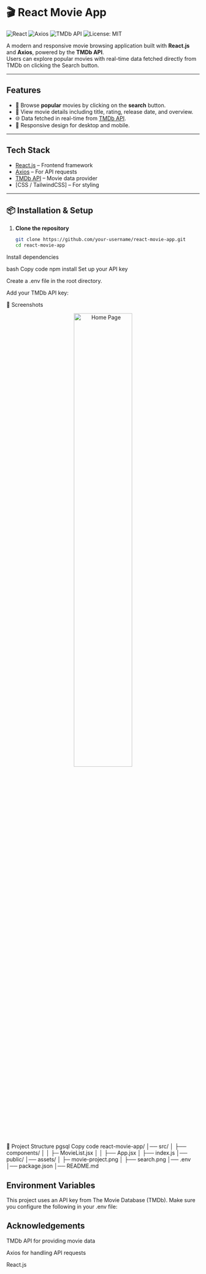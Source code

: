 # 🎬 React Movie App

![React](https://img.shields.io/badge/React-18.2.0-61DAFB?logo=react&logoColor=white)
![Axios](https://img.shields.io/badge/Axios-1.6.0-5A29E4?logo=axios&logoColor=white)
![TMDb API](https://img.shields.io/badge/API-TMDb-01B4E4?logo=themoviedatabase&logoColor=white)
![License: MIT](https://img.shields.io/badge/License-MIT-yellow.svg)

A modern and responsive movie browsing application built with **React.js** and **Axios**, powered by the **TMDb API**.  
Users can explore popular movies with real-time data fetched directly from TMDb on clicking the Search button.

---

## Features

- 🎥 Browse **popular** movies by clicking on the **search** button.
- 📖 View movie details including title, rating, release date, and overview.
- 🌐 Data fetched in real-time from [TMDb API](https://www.themoviedb.org/).
- 📱 Responsive design for desktop and mobile.

---

## Tech Stack

- [React.js](https://reactjs.org/) – Frontend framework  
- [Axios](https://axios-http.com/) – For API requests  
- [TMDb API](https://www.themoviedb.org/documentation/api) – Movie data provider  
- [CSS / TailwindCSS] – For styling  

---

## 📦 Installation & Setup

1. **Clone the repository**  

   ```bash
   git clone https://github.com/your-username/react-movie-app.git
   cd react-movie-app
Install dependencies

bash
Copy code
npm install
Set up your API key

Create a .env file in the root directory.

Add your TMDb API key:



📸 Screenshots
<p align="center"> <img src="./src/assets/movies_project.png" alt="Home Page" width="55%"/></p>

📂 Project Structure
pgsql
Copy code
react-movie-app/
│── src/
│   ├── components/
│   │   ├─ MovieList.jsx
│   │   ├── App.jsx
│   ├── index.js
│── public/
│── assets/
│   ├─ movie-project.png
│   ├── search.png
│── .env
│── package.json
│── README.md


## Environment Variables
This project uses an API key from The Movie Database (TMDb).
Make sure you configure the following in your .env file:



## Acknowledgements
TMDb API for providing movie data

Axios for handling API requests

React.js
